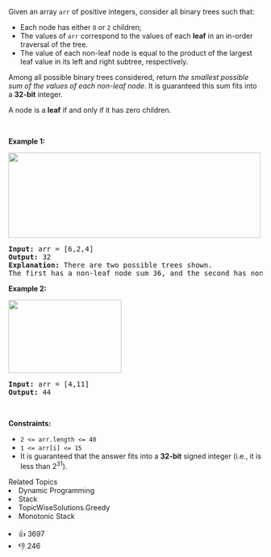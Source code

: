 <p>Given an array <code>arr</code> of positive integers, consider all binary trees such that:</p>

<ul> 
 <li>Each node has either <code>0</code> or <code>2</code> children;</li> 
 <li>The values of <code>arr</code> correspond to the values of each <strong>leaf</strong> in an in-order traversal of the tree.</li> 
 <li>The value of each non-leaf node is equal to the product of the largest leaf value in its left and right subtree, respectively.</li> 
</ul>

<p>Among all possible binary trees considered, return <em>the smallest possible sum of the values of each non-leaf node</em>. It is guaranteed this sum fits into a <strong>32-bit</strong> integer.</p>

<p>A node is a <strong>leaf</strong> if and only if it has zero children.</p>

<p>&nbsp;</p> 
<p><strong class="example">Example 1:</strong></p> 
<img alt="" src="https://assets.leetcode.com/uploads/2021/08/10/tree1.jpg" style="width: 500px; height: 169px;" /> 
<pre>
<strong>Input:</strong> arr = [6,2,4]
<strong>Output:</strong> 32
<strong>Explanation:</strong> There are two possible trees shown.
The first has a non-leaf node sum 36, and the second has non-leaf node sum 32.
</pre>

<p><strong class="example">Example 2:</strong></p> 
<img alt="" src="https://assets.leetcode.com/uploads/2021/08/10/tree2.jpg" style="width: 224px; height: 145px;" /> 
<pre>
<strong>Input:</strong> arr = [4,11]
<strong>Output:</strong> 44
</pre>

<p>&nbsp;</p> 
<p><strong>Constraints:</strong></p>

<ul> 
 <li><code>2 &lt;= arr.length &lt;= 40</code></li> 
 <li><code>1 &lt;= arr[i] &lt;= 15</code></li> 
 <li>It is guaranteed that the answer fits into a <strong>32-bit</strong> signed integer (i.e., it is less than 2<sup>31</sup>).</li> 
</ul>

<div><div>Related Topics</div><div><li>Dynamic Programming</li><li>Stack</li><li>TopicWiseSolutions.Greedy</li><li>Monotonic Stack</li></div></div><br><div><li>👍 3697</li><li>👎 246</li></div>